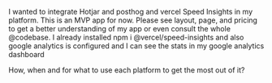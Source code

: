 I wanted to integrate Hotjar and posthog and vercel Speed Insights in my platform. This is an MVP app for now. Please see layout, page, and pricing to get a better understanding of my app or even consult the whole @codebase.
I already installed npm i @vercel/speed-insights and also google analytics is configured and I can see the stats in my google analytics dashboard

How, when and for what to use each platform to get the most out of it?